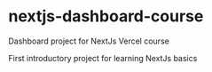 # nextjs-dashboard-course
Dashboard project for NextJs Vercel course

First introductory project for learning NextJs basics
